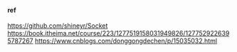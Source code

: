 #### ref
https://github.com/shineyr/Socket
https://book.itheima.net/course/223/1277519158031949826/1277529226395787267
https://www.cnblogs.com/donggongdechen/p/15035032.html